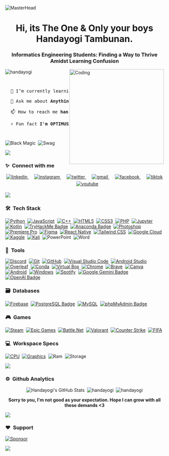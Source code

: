 ![MasterHead](https://user-images.githubusercontent.com/10498744/210012254-234538ff-d198-48aa-8964-37e6fd45d227.gif)

<h1 align="center">Hi, its The One & Only your boys Handayogi Tambunan.</h1>
<h3 align="center">Informatics Engineering Students: Finding a Way to Thrive Amidst Learning Confusion</h3>

<img src="https://i.giphy.com/media/v1.Y2lkPTc5MGI3NjExYW43cXNlZDQwN2JzeGx0cGk0YjYxNWdna3pyejJwcnoxemM5cHF5ZCZlcD12MV9pbnRlcm5hbF9naWZfYnlfaWQmY3Q9Zw/0lGd2OXXHe4tFhb7Wh/giphy.gif" alt="Coding" align="right" width="300">

<p align="left"> <img src="https://komarev.com/ghpvc/?username=handayogi&label=Profile%20views&color=0e75b6&style=flat" alt="handayogi" /> </p>

<pre>
<p>
  🌱 I’m currently learning <b>All the things I like in Informatics</b><br>
  💬 Ask me about <b>Anything that I know, hehe..</b><br>
  📫 How to reach me <b>handayogitambunan@gmail.com</b><br>
  ⚡ Fun fact <b>I'm OPTIMUS PRIME, OUGHUGH AGHAGH</b>
</p>
</pre>

![Black Magic](https://forthebadge.com/images/badges/powered-by-black-magic.svg)&nbsp;
![Swag](http://ForTheBadge.com/images/badges/built-with-swag.svg)

<img src="https://user-images.githubusercontent.com/73097560/115834477-dbab4500-a447-11eb-908a-139a6edaec5c.gif">

### ✨ &nbsp;Connect with me
<p align="center">
  <a href="https://www.linkedin.com/in/handayogitambunan/" target="_blank">
    <img src=https://img.shields.io/badge/linkedin-%2300acee.svg?color=405DE6&style=for-the-badge&logo=linkedin&logoColor=white alt=linkedin style="margin-bottom: 5px;" />
  </a>&emsp;
  <a href="https://instagram.com/yogiitmbnn_" target="_blank">
    <img src=https://img.shields.io/badge/instagram-%ff5851db.svg?color=C13584&style=for-the-badge&logo=instagram&logoColor=white alt=instagram style="margin-bottom: 5px;" />
  </a>&emsp;
  <a href="https://twitter.com/zzyvnxx" target="_blank">
    <img src=https://img.shields.io/badge/twitter-%2300acee.svg?color=1DA1F2&style=for-the-badge&logo=twitter&logoColor=white alt=twitter style="margin-bottom: 5px;" />
  </a>&emsp;
  <a href="mailto:handayogitambunan@gmail.com" target="_blank">
    <img src=https://img.shields.io/badge/-Gmail-D14836?style=for-the-badge&logo=Gmail&logoColor=white alt=gmail style="margin-bottom: 5px;" />
  </a>&emsp;
  <a href="https://www.facebook.com/handayogi.tambunan" target="_blank">
    <img src=https://img.shields.io/badge/Facebook-1877F2?style=for-the-badge&logo=facebook&logoColor=white alt=facebook style="margin-bottom: 5px;" />
  </a>&emsp;
  <a href="https://www.tiktok.com/@yogiitmbnn_" target="_blank">
    <img src=https://img.shields.io/badge/TikTok-000000?style=for-the-badge&logo=tiktok&logoColor=white alt=tiktok style="margin-bottom: 5px;" />
  </a>&emsp;
  <a href="https://youtube.com/@zyggz?si=2wBB5A3v1jLZrQaR" target="_blank">
    <img src=https://img.shields.io/badge/YouTube-FF0000?style=for-the-badge&logo=youtube&logoColor=white alt=youtube style="margin-bottom: 5px;" />
  </a>
</p>

<img src="https://user-images.githubusercontent.com/73097560/115834477-dbab4500-a447-11eb-908a-139a6edaec5c.gif">

### 🛠 &nbsp;Tech Stack

[![Python](https://img.shields.io/badge/python-3670A0?style=for-the-badge&logo=python&logoColor=ffdd54)](https://www.python.org/)&nbsp;
[![JavaScript](https://img.shields.io/badge/JavaScript%20-%23F7DF1E.svg?style=for-the-badge&logo=javascript&logoColor=black)](https://developer.mozilla.org/en-US/docs/Web/JavaScript)&nbsp;
[![C++](https://img.shields.io/badge/c++-%2300599C.svg?style=for-the-badge&logo=c%2B%2B&logoColor=white)](https://devdocs.io/cpp/)&nbsp;
[![HTML5](https://img.shields.io/badge/html5-%23E34F26.svg?style=for-the-badge&logo=html5&logoColor=white)](https://developer.mozilla.org/en-US/docs/Web/HTML)&nbsp;
[![CSS3](https://img.shields.io/badge/css3-%231572B6.svg?style=for-the-badge&logo=css3&logoColor=white)](https://developer.mozilla.org/en-US/docs/Web/CSS)&nbsp;
[![PHP](https://img.shields.io/badge/PHP-777BB4?style=for-the-badge&logo=php&logoColor=white)](https://www.php.net/)&nbsp;
[![Jupyter](https://img.shields.io/badge/Jupyter-F37626?logo=jupyter&logoColor=fff&style=for-the-badge)](https://jupyter.org/)&nbsp;
[![Kotlin](https://img.shields.io/badge/Kotlin-0095D5?&style=for-the-badge&logo=kotlin&logoColor=white)](https://kotlinlang.org/)&nbsp;
[![TryHackMe Badge](https://img.shields.io/badge/TryHackMe-212C42?logo=tryhackme&logoColor=fff&style=for-the-badge)](https://tryhackme.com/)&nbsp;
[![Anaconda Badge](https://img.shields.io/badge/Anaconda-44A833?logo=anaconda&logoColor=fff&style=for-the-badge)](https://www.anaconda.com/)&nbsp;
[![Photoshop](https://img.shields.io/badge/Adobe%20Photoshop-31A8FF?style=for-the-badge&logo=Adobe%20Photoshop&logoColor=black)](https://www.adobe.com/id_en/products/photoshop.html)&nbsp;
[![Premiere Pro](https://img.shields.io/badge/Adobe%20Premiere%20Pro-9999FF?style=for-the-badge&logo=Adobe%20Premiere%20Pro&logoColor=white)](https://www.adobe.com/id_en/products/premiere.html)&nbsp;
[![Figma](https://img.shields.io/badge/figma-%23F24E1E.svg?style=for-the-badge&logo=figma&logoColor=white)](https://www.figma.com/)&nbsp;
[![React Native](https://img.shields.io/badge/React_Native-20232A?style=for-the-badge&logo=react&logoColor=61DAFB)](https://reactnative.dev/)&nbsp;
[![Tailwind CSS](https://img.shields.io/badge/Tailwind_CSS-38B2AC?style=for-the-badge&logo=tailwind-css&logoColor=white)](https://tailwindcss.com/)&nbsp;
[![Google Cloud](https://img.shields.io/badge/GoogleCloud-%234285F4.svg?style=for-the-badge&logo=google-cloud&logoColor=white)](https://cloud.google.com/)&nbsp;
[![Kaggle](https://img.shields.io/badge/Kaggle-20BEFF?style=for-the-badge&logo=Kaggle&logoColor=white)](https://www.kaggle.com/)&nbsp;
[![Kali](https://img.shields.io/badge/Kali_Linux-557C94?style=for-the-badge&logo=kali-linux&logoColor=white)](https://www.kali.org/)&nbsp;
![PowerPoint](https://img.shields.io/badge/Microsoft_PowerPoint-B7472A?style=for-the-badge&logo=microsoft-powerpoint&logoColor=white)&nbsp;
![Word](https://img.shields.io/badge/Microsoft_Word-2B579A?style=for-the-badge&logo=microsoft-word&logoColor=white)&nbsp;

### 🧰 &nbsp;Tools 

[![Discord](https://img.shields.io/badge/Discord-7289DA?style=for-the-badge&logo=discord&logoColor=white)](https://discord.com/)&nbsp;
[![Git](https://img.shields.io/badge/git-%23F05033.svg?style=for-the-badge&logo=git&logoColor=white)](https://git-scm.com/)&nbsp;
[![GitHub](https://img.shields.io/badge/github-%23121011.svg?style=for-the-badge&logo=github&logoColor=white)](https://www.github.com)&nbsp;
[![Visual Studio Code](https://img.shields.io/badge/Visual_Studio_Code-0078D4?style=for-the-badge&logo=visual%20studio%20code&logoColor=white)](https://code.visualstudio.com/)&nbsp;
[![Android Studio](https://img.shields.io/badge/Android_Studio-3DDC84?style=for-the-badge&logo=android-studio&logoColor=white)](https://developer.android.com/studio)&nbsp;
[![Overleaf](https://img.shields.io/badge/Overleaf-47A141?style=for-the-badge&logo=Overleaf&logoColor=white)](https://www.overleaf.com/)&nbsp;
[![Conda](https://img.shields.io/badge/conda-342B029.svg?&style=for-the-badge&logo=anaconda&logoColor=white)](https://anaconda.org/anaconda/conda)&nbsp;
[![Virtual Box](https://img.shields.io/badge/virtualbox-183A61.svg?style=for-the-badge&logo=virtualbox&logoColor=white)](https://www.virtualbox.org/)&nbsp;
[![Chrome](https://img.shields.io/badge/Google_chrome-4285F4?style=for-the-badge&logo=Google-chrome&logoColor=white)](https://www.google.com/chrome/)&nbsp;
[![Brave](https://img.shields.io/badge/Brave-FB542B?style=for-the-badge&logo=Brave&logoColor=white)](https://brave.com/)&nbsp;
[![Canva](https://img.shields.io/badge/Canva-%2300C4CC.svg?style=for-the-badge&logo=Canva&logoColor=white)](https://www.canva.com)&nbsp;
[![Android](https://img.shields.io/badge/Android-3DDC84?style=for-the-badge&logo=android&logoColor=white)](https://www.android.com/)&nbsp;
[![Windows](https://img.shields.io/badge/Windows-0078D6?style=for-the-badge&logo=windows&logoColor=white)](https://www.microsoft.com/en-us/windows?r=1)&nbsp;
[![Spotify](https://img.shields.io/badge/Spotify-1ED760?&style=for-the-badge&logo=spotify&logoColor=white)](https://open.spotify.com/)&nbsp;
[![Google Gemini Badge](https://img.shields.io/badge/Google%20Gemini-8E75B2?logo=googlegemini&logoColor=fff&style=for-the-badge)](https://gemini.google.com/app)&nbsp;
[![OpenAI Badge](https://img.shields.io/badge/OpenAI-412991?logo=openai&logoColor=fff&style=for-the-badge)](https://chatgpt.com/)

### 🗃 &nbsp;Databases

[![Firebase](https://img.shields.io/badge/Firebase-DD2C00?logo=firebase&logoColor=fff&style=for-the-badge)](https://firebase.google.com/)&nbsp;
[![PostgreSQL Badge](https://img.shields.io/badge/PostgreSQL-4169E1?logo=postgresql&logoColor=fff&style=for-the-badge)](https://www.postgresql.org/)&nbsp;
[![MySQL](https://img.shields.io/badge/MySQL-005C84?style=for-the-badge&logo=mysql&logoColor=white)](https://www.mysql.com/)&nbsp;
[![phpMyAdmin Badge](https://img.shields.io/badge/phpMyAdmin-6C78AF?logo=phpmyadmin&logoColor=fff&style=for-the-badge)](https://www.phpmyadmin.net/)&nbsp;

### 🎮 &nbsp;Games

[![Steam](https://img.shields.io/badge/Steam-000000?style=for-the-badge&logo=steam&logoColor=white)](https://steamcommunity.com/profiles/76561199201428711/)&nbsp;
[![Epic Games](https://img.shields.io/badge/Epic%20Games-313131?style=for-the-badge&logo=Epic%20Games&logoColor=white)](https://store.epicgames.com/en-US/)&nbsp;
[![Battle.Net](https://img.shields.io/badge/Battle.net-000?style=for-the-badge&logo=battle.net&logoColor=148EFF)](https://us.shop.battle.net/en-us)&nbsp;
[![Valorant](https://img.shields.io/badge/Riot_Games-D32936?style=for-the-badge&logo=riot-games&logoColor=white)](https://www.riotgames.com/en)&nbsp;
[![Counter Strike](https://img.shields.io/badge/Counter_Strike_2-000000?style=for-the-badge&logo=counter-strike&logoColor=white)](https://www.counter-strike.net/)&nbsp;
[![FIFA](https://img.shields.io/badge/FIFA-B7312F?style=for-the-badge&logo=fifa&logoColor=white)](https://www.fifa.com/en)&nbsp;

### 💻 &nbsp;Workspace Specs

[![CPU](https://img.shields.io/badge/Intel-Core_i5_7400-0071C5?style=for-the-badge&logo=intel&logoColor=white)](https://www.intel.com/content/www/us/en/products/sku/97147/intel-core-i57400-processor-6m-cache-up-to-3-50-ghz/specifications.html)&nbsp;
[![Graphics](https://img.shields.io/badge/NVIDIA-GTX950-76B900?style=for-the-badge&logo=nvidia&logoColor=white)](https://www.techpowerup.com/gpu-specs/geforce-gtx-950.c2747)&nbsp;
![Ram](https://img.shields.io/badge/RAM-8GB-%230071C5.svg?&style=for-the-badge&logoColor=white)&nbsp;
![Storage](https://img.shields.io/badge/720GB%20SSD-grey?style=for-the-badge)&nbsp;

<img src="https://user-images.githubusercontent.com/73097560/115834477-dbab4500-a447-11eb-908a-139a6edaec5c.gif">

### ⚙️ &nbsp;Github Analytics
<p align="center">
  <img src="https://github-readme-stats.vercel.app/api?username=handayogi&include_all_commits=true&count_private=true&show_icons=true&line_height=20&title_color=7A7ADB&icon_color=2234AE&text_color=D3D3D3&bg_color=0,000000,130F40" alt="Handayogi's GitHub Stats">&nbsp;
  <img src="https://github-readme-stats.vercel.app/api/top-langs?username=handayogi&show_icons=true&locale=en&layout=compact&line_height=20&title_color=7A7ADB&icon_color=2234AE&text_color=D3D3D3&bg_color=0,000000,130F40" alt="handayogi" />&nbsp;
  <img src="https://github-profile-trophy.vercel.app/?username=handayogi&layout=compact&theme=dracula&column=7&row=1&margin-w=15&margin-h=15" alt="handayogi" />
</p>

<p align="center"><b>Sorry to you, I'm not good as your expectation. Hope I can grow with all these demands <3</b></p>

<img src="https://user-images.githubusercontent.com/73097560/115834477-dbab4500-a447-11eb-908a-139a6edaec5c.gif">

### ❤️ &nbsp;Support
[![Sponsor](https://img.shields.io/badge/Ko--fi-F16061?style=for-the-badge&logo=ko-fi&logoColor=white)](https://ko-fi.com/iigoy)&nbsp;

<img src="https://user-images.githubusercontent.com/73097560/115834477-dbab4500-a447-11eb-908a-139a6edaec5c.gif">
